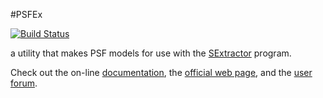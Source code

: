 #PSFEx

[![Build Status](https://travis-ci.org/astromatic/psfex.svg?branch=master)](https://travis-ci.org/astromatic/psfex)

a utility that makes PSF models for use with the [SExtractor] program.

Check out the on-line [documentation], the [official web page], and the [user forum].

[SExtractor]: http://astromatic.net/software/sextractor
[documentation]: http://psfex.readthedocs.org
[official web page]: http://astromatic.net/software/psfex
[user forum]: http://astromatic.net/forum/forumdisplay.php?fid=21
